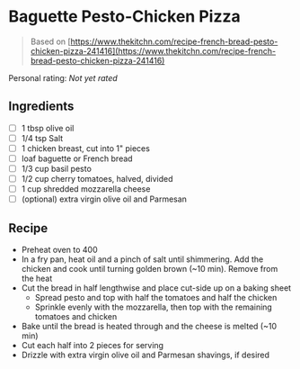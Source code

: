 # Baguette Pesto-Chicken Pizza

> Based on [https://www.thekitchn.com/recipe-french-bread-pesto-chicken-pizza-241416](https://www.thekitchn.com/recipe-french-bread-pesto-chicken-pizza-241416)

<!-- rating=0; (User can specify rating on scale of 1-5) -->
<!-- AUTO-UserRating -->
Personal rating: *Not yet rated*
<!-- /AUTO-UserRating -->

<!-- name_image=None; (User can specify image name) -->
<!-- AUTO-Image -->
<!-- TODO: Capture image -->
<!-- /AUTO-Image -->

## Ingredients

* [ ] 1 tbsp olive oil
* [ ] 1/4 tsp Salt
* [ ] 1 chicken breast, cut into 1" pieces
* [ ] loaf baguette or French bread
* [ ] 1/3 cup basil pesto
* [ ] 1/2 cup cherry tomatoes, halved, divided
* [ ] 1 cup shredded mozzarella cheese
* [ ] (optional) extra virgin olive oil and Parmesan

## Recipe

* Preheat oven to 400
* In a fry pan, heat oil and a pinch of salt until shimmering. Add the chicken and cook until turning golden brown (~10 min). Remove from the heat
* Cut the bread in half lengthwise and place cut-side up on a baking sheet
    * Spread pesto and top with half the tomatoes and half the chicken
    * Sprinkle evenly with the mozzarella, then top with the remaining tomatoes and chicken
* Bake until the bread is heated through and the cheese is melted (~10 min)
* Cut each half into 2 pieces for serving
* Drizzle with extra virgin olive oil and Parmesan shavings, if desired
